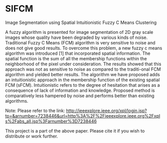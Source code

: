 # SIFCM
Image Segmentation using Spatial Intuitionistic Fuzzy C Means Clustering

A fuzzy algorithm is presented for image segmentation of 2D gray scale images whose quality have been degraded by various kinds of noise. Traditional Fuzzy C Means (FCM) algorithm is very sensitive to noise and does not give good results. To overcome this problem, a new fuzzy c means algorithm was introduced [1] that incorporated spatial
information. The spatial function is the sum of all the membership functions within the neighborhood of the pixel
under consideration. The results showed that this approach was not as sensitive to noise as compared to the traditi-onal FCM algorithm and yielded better results. The algorithm we have proposed adds an intuitionistic approach in the membership function of the existing spatial FCM (sFCM). Intuitionistic refers to the degree of hesitation that arises as a consequence of lack of information and knowledge. Proposed method is comparatively less hampered by noise and performs better than existing algorithms.

Note:
Please refer to the link: http://ieeexplore.ieee.org/xpl/login.jsp?tp=&arnumber=7238446&url=http%3A%2F%2Fieeexplore.ieee.org%2Fxpls%2Fabs_all.jsp%3Farnumber%3D7238446

This project is a part of the above paper. Please cite it if you wish to distribute or work further.

